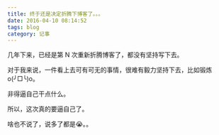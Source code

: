 ```yaml
---
title: 终于还是决定折腾下博客了。。。
date: 2016-04-10 08:14:52
tags: blog
category: 记事
---
```


几年下来，已经是第 N 次重新折腾博客了，都没有坚持写下去。

对于我来说，一件看上去可有可无的事情，很难有毅力坚持下去，比如锻炼 o(╯□╰)o。

非得逼自己干点什么。

所以，这次真的要逼自己了。

啥也不说了，说多了都是😭。。

